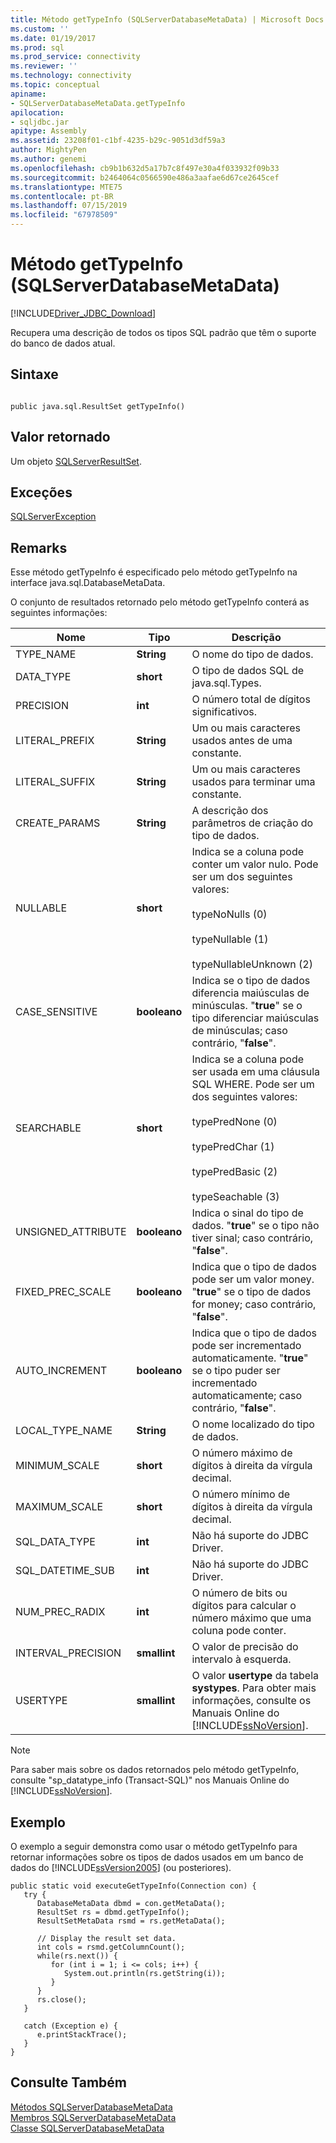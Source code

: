```yaml
---
title: Método getTypeInfo (SQLServerDatabaseMetaData) | Microsoft Docs
ms.custom: ''
ms.date: 01/19/2017
ms.prod: sql
ms.prod_service: connectivity
ms.reviewer: ''
ms.technology: connectivity
ms.topic: conceptual
apiname:
- SQLServerDatabaseMetaData.getTypeInfo
apilocation:
- sqljdbc.jar
apitype: Assembly
ms.assetid: 23208f01-c1bf-4235-b29c-9051d3df59a3
author: MightyPen
ms.author: genemi
ms.openlocfilehash: cb9b1b632d5a17b7c8f497e30a4f033932f09b33
ms.sourcegitcommit: b2464064c0566590e486a3aafae6d67ce2645cef
ms.translationtype: MTE75
ms.contentlocale: pt-BR
ms.lasthandoff: 07/15/2019
ms.locfileid: "67978509"
---
```

# <a name="gettypeinfo-method-sqlserverdatabasemetadata"></a>Método getTypeInfo (SQLServerDatabaseMetaData)
[!INCLUDE[Driver_JDBC_Download](../../../includes/driver_jdbc_download.md)]

  Recupera uma descrição de todos os tipos SQL padrão que têm o suporte do banco de dados atual.  
  
## <a name="syntax"></a>Sintaxe  
  
```  
  
public java.sql.ResultSet getTypeInfo()  
```  
  
## <a name="return-value"></a>Valor retornado  
 Um objeto [SQLServerResultSet](../../../connect/jdbc/reference/sqlserverresultset-class.md).  
  
## <a name="exceptions"></a>Exceções  
 [SQLServerException](../../../connect/jdbc/reference/sqlserverexception-class.md)  
  
## <a name="remarks"></a>Remarks  
 Esse método getTypeInfo é especificado pelo método getTypeInfo na interface java.sql.DatabaseMetaData.  
  
 O conjunto de resultados retornado pelo método getTypeInfo conterá as seguintes informações:  
  
|Nome|Tipo|Descrição|  
|----------|----------|-----------------|  
|TYPE_NAME|**String**|O nome do tipo de dados.|  
|DATA_TYPE|**short**|O tipo de dados SQL de java.sql.Types.|  
|PRECISION|**int**|O número total de dígitos significativos.|  
|LITERAL_PREFIX|**String**|Um ou mais caracteres usados antes de uma constante.|  
|LITERAL_SUFFIX|**String**|Um ou mais caracteres usados para terminar uma constante.|  
|CREATE_PARAMS|**String**|A descrição dos parâmetros de criação do tipo de dados.|  
|NULLABLE|**short**|Indica se a coluna pode conter um valor nulo. Pode ser um dos seguintes valores:<br /><br /> typeNoNulls (0)<br /><br /> typeNullable (1)<br /><br /> typeNullableUnknown (2)|  
|CASE_SENSITIVE|**booleano**|Indica se o tipo de dados diferencia maiúsculas de minúsculas. "**true**" se o tipo diferenciar maiúsculas de minúsculas; caso contrário, "**false**".|  
|SEARCHABLE|**short**|Indica se a coluna pode ser usada em uma cláusula SQL WHERE. Pode ser um dos seguintes valores:<br /><br /> typePredNone (0)<br /><br /> typePredChar (1)<br /><br /> typePredBasic (2)<br /><br /> typeSeachable (3)|  
|UNSIGNED_ATTRIBUTE|**booleano**|Indica o sinal do tipo de dados. "**true**" se o tipo não tiver sinal; caso contrário, "**false**".|  
|FIXED_PREC_SCALE|**booleano**|Indica que o tipo de dados pode ser um valor money. "**true**" se o tipo de dados for money; caso contrário, "**false**".|  
|AUTO_INCREMENT|**booleano**|Indica que o tipo de dados pode ser incrementado automaticamente. "**true**" se o tipo puder ser incrementado automaticamente; caso contrário, "**false**".|  
|LOCAL_TYPE_NAME|**String**|O nome localizado do tipo de dados.|  
|MINIMUM_SCALE|**short**|O número máximo de dígitos à direita da vírgula decimal.|  
|MAXIMUM_SCALE|**short**|O número mínimo de dígitos à direita da vírgula decimal.|  
|SQL_DATA_TYPE|**int**|Não há suporte do JDBC Driver.|  
|SQL_DATETIME_SUB|**int**|Não há suporte do JDBC Driver.|  
|NUM_PREC_RADIX|**int**|O número de bits ou dígitos para calcular o número máximo que uma coluna pode conter.|  
|INTERVAL_PRECISION|**smallint**|O valor de precisão do intervalo à esquerda.|  
|USERTYPE|**smallint**|O valor **usertype** da tabela **systypes**. Para obter mais informações, consulte os Manuais Online do [!INCLUDE[ssNoVersion](../../../includes/ssnoversion-md.md)].|  
  
> [!NOTE]  
>  Para saber mais sobre os dados retornados pelo método getTypeInfo, consulte "sp_datatype_info (Transact-SQL)" nos Manuais Online do [!INCLUDE[ssNoVersion](../../../includes/ssnoversion-md.md)].  
  
## <a name="example"></a>Exemplo  
 O exemplo a seguir demonstra como usar o método getTypeInfo para retornar informações sobre os tipos de dados usados em um banco de dados do [!INCLUDE[ssVersion2005](../../../includes/ssversion2005-md.md)] (ou posteriores).  
  
```  
public static void executeGetTypeInfo(Connection con) {  
   try {  
      DatabaseMetaData dbmd = con.getMetaData();  
      ResultSet rs = dbmd.getTypeInfo();  
      ResultSetMetaData rsmd = rs.getMetaData();  
  
      // Display the result set data.  
      int cols = rsmd.getColumnCount();  
      while(rs.next()) {  
         for (int i = 1; i <= cols; i++) {  
            System.out.println(rs.getString(i));  
         }  
      }  
      rs.close();  
   }   
  
   catch (Exception e) {  
      e.printStackTrace();  
   }  
}  
```  
  
## <a name="see-also"></a>Consulte Também  
 [Métodos SQLServerDatabaseMetaData](../../../connect/jdbc/reference/sqlserverdatabasemetadata-methods.md)   
 [Membros SQLServerDatabaseMetaData](../../../connect/jdbc/reference/sqlserverdatabasemetadata-members.md)   
 [Classe SQLServerDatabaseMetaData](../../../connect/jdbc/reference/sqlserverdatabasemetadata-class.md)  
  
  
